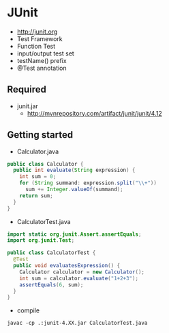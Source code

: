 # JUnit
* http://junit.org
* Test Framework
* Function Test
* input/output test set
* testName() prefix
* @Test annotation

## Required
* junit.jar
  * http://mvnrepository.com/artifact/junit/junit/4.12

## Getting started
* Calculator.java

```java
public class Calculator {
  public int evaluate(String expression) {
    int sum = 0;
    for (String summand: expression.split("\\+"))
      sum += Integer.valueOf(summand);
    return sum;
  }
}
```

* CalculatorTest.java

```java
import static org.junit.Assert.assertEquals;
import org.junit.Test;

public class CalculatorTest {
  @Test
  public void evaluatesExpression() {
    Calculator calculator = new Calculator();
    int sum = calculator.evaluate("1+2+3");
    assertEquals(6, sum);
  }
}
```
* compile

```
javac -cp .:junit-4.XX.jar CalculatorTest.java
```
